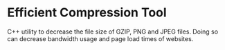 Efficient Compression Tool
============================

C++ utility to decrease the file size of GZIP, PNG and JPEG files. Doing so can decrease bandwidth usage and page load times of websites.
